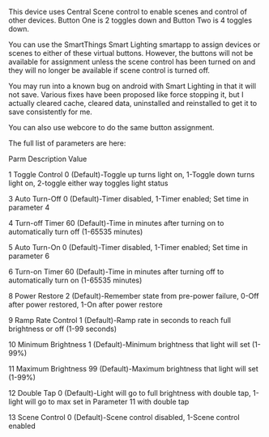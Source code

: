 This device uses Central Scene control to enable scenes and control of other devices. 
Button One is 2 toggles down and Button Two is 4 toggles down.

You can use the SmartThings Smart Lighting smartapp to assign devices or scenes to either of these virtual buttons. 
However, the buttons will not be available for assignment unless the scene control has been turned on and they
will no longer be available if scene control is turned off.

You may run into a known bug on android with Smart Lighting in that it will not save. Various fixes have been proposed
like force stopping it, but I actually cleared cache, cleared data, uninstalled and reinstalled to get it to save
consistently for me.

You can also use webcore to do the same button assignment.

The full list of parameters are here:

Parm Description           Value

 1   Toggle Control         0 (Default)-Toggle up turns light on, 1-Toggle down turns light on, 2-toggle either way toggles light status

 3   Auto Turn-Off          0 (Default)-Timer disabled, 1-Timer enabled; Set time in parameter 4

 4   Turn-off Timer        60 (Default)-Time in minutes after turning on to automatically turn off (1-65535 minutes)

 5   Auto Turn-On           0 (Default)-Timer disabled, 1-Timer enabled; Set time in parameter 6

 6   Turn-on Timer         60 (Default)-Time in minutes after turning off to automatically turn on (1-65535 minutes)
 
 8   Power Restore          2 (Default)-Remember state from pre-power failure, 0-Off after power restored, 1-On after power restore

 9   Ramp Rate Control      1 (Default)-Ramp rate in seconds to reach full brightness or off (1-99 seconds)

10   Minimum Brightness     1 (Default)-Minimum brightness that light will set (1-99%)

11   Maximum Brightness    99 (Default)-Maximum brightness that light will set (1-99%)

12   Double Tap             0 (Default)-Light will go to full brightness with double tap, 1-light will go to max set in Parameter 11 with double tap 

13   Scene Control          0 (Default)-Scene control disabled, 1-Scene control enabled
